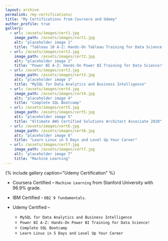 ```yaml
---
layout: archive
permalink: /my-certifications/
title: "My Certifications from Coursera and Udemy"
author_profile: true
gallery:
  - url: /assets/images/cert1.jpg
    image_path: /assets/images/cert1.jpg
    alt: "placeholder image 1"
    title: "Tableau 10 A-Z: Hands-On Tableau Training for Data Science!"
  - url: /assets/images/cert2.jpg
    image_path: /assets/images/cert2.jpg
    alt: "placeholder image 2"
    title: "Power BI A-Z: Hands-On Power BI Training for Data Science!"
  - url: /assets/images/cert3.jpg
    image_path: /assets/images/cert3.jpg
    alt: "placeholder image 3"
    title: "MySQL for Data Analytics and Business Intelligence"
  - url: /assets/images/cert4.jpg
    image_path: /assets/images/cert4.jpg
    alt: "placeholder image 4"
    title: "Complete SQL Bootcamp"
  - url: /assets/images/cert5.jpg
    image_path: /assets/images/cert5.jpg
    alt: "placeholder image 5"
    title: "Ultimate AWS Certified Solutions Architect Associate 2020"
  - url: /assets/images/cert6.jpg
    image_path: /assets/images/cert6.jpg
    alt: "placeholder image 6"
    title: "Learn Linux in 5 Days and Level Up Your Career"
  - url: /assets/images/cert7.jpg
    image_path: /assets/images/cert7.jpg
    alt: "placeholder image 7"
    title: "Machine Learning"
---
```

{% include gallery caption="Udemy Certification" %}

* Coursera Certified – `Machine Learning` from Stanford University with 96.9% grade.  
* IBM Certified - `DB2 9 fundamentals`.  
* Udemy Certified –

  * `MySQL for Data Analytics and Business Intelligence`
  * `Power BI A-Z: Hands-On Power BI Training for Data Science!`
  *	`Complete SQL Bootcamp`
  *	`Learn Linux in 5 Days and Level Up Your Career`
